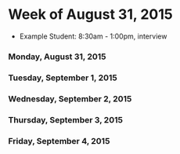 # Week of August 31, 2015

* Example Student: 8:30am - 1:00pm, interview

### Monday, August 31, 2015


### Tuesday, September 1, 2015



### Wednesday, September 2, 2015



### Thursday, September 3, 2015


### Friday, September 4, 2015
